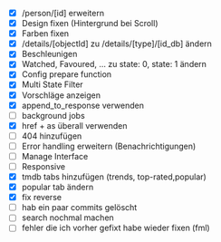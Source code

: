 - [x] /person/[id] erweitern
- [x] Design fixen (Hintergrund bei Scroll)
- [x] Farben fixen
- [x] /details/[objectId] zu /details/[type]/[id_db] ändern
- [x] Beschleunigen
- [x] Watched, Favoured, ... zu state: 0, state: 1 ändern
- [x] Config prepare function
- [x] Multi State Filter
- [x] Vorschläge anzeigen
- [x] append_to_response verwenden
- [ ] background jobs
- [x] href + as überall verwenden
- [ ] 404 hinzufügen
- [ ] Error handling erweitern (Benachrichtigungen)
- [ ] Manage Interface
- [ ] Responsive
- [x] tmdb tabs hinzufügen (trends, top-rated,popular)
- [x] popular tab ändern
- [x] fix reverse
- [ ] hab ein paar commits gelöscht
- [ ] search nochmal machen
- [ ] fehler die ich vorher gefixt habe wieder fixen (fml)
